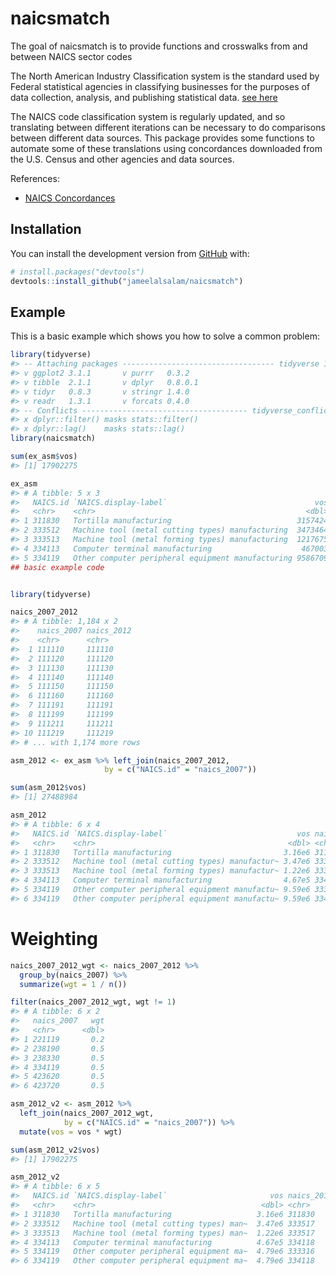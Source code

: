 
<!-- README.md is generated from README.Rmd. Please edit that file -->

# naicsmatch

<!-- badges: start -->

<!-- badges: end -->

The goal of naicsmatch is to provide functions and crosswalks from and
between NAICS sector codes

The North American Industry Classification system is the standard used
by Federal statistical agencies in classifying businesses for the
purposes of data collection, analysis, and publishing statistical data.
[see here](https://www.census.gov/eos/www/naics/index.html)

The NAICS code classification system is regularly updated, and so
translating between different iterations can be necessary to do
comparisons between different data sources. This package provides some
functions to automate some of these translations using concordances
downloaded from the U.S. Census and other agencies and data sources.

References:

  - [NAICS
    Concordances](https://www.census.gov/eos/www/naics/concordances/concordances.html)

## Installation

You can install the development version from
[GitHub](https://github.com/) with:

``` r
# install.packages("devtools")
devtools::install_github("jameelalsalam/naicsmatch")
```

## Example

This is a basic example which shows you how to solve a common problem:

``` r
library(tidyverse)
#> -- Attaching packages ---------------------------------- tidyverse 1.2.1 --
#> v ggplot2 3.1.1       v purrr   0.3.2  
#> v tibble  2.1.1       v dplyr   0.8.0.1
#> v tidyr   0.8.3       v stringr 1.4.0  
#> v readr   1.3.1       v forcats 0.4.0
#> -- Conflicts ------------------------------------- tidyverse_conflicts() --
#> x dplyr::filter() masks stats::filter()
#> x dplyr::lag()    masks stats::lag()
library(naicsmatch)

sum(ex_asm$vos)
#> [1] 17902275

ex_asm
#> # A tibble: 5 x 3
#>   NAICS.id `NAICS.display-label`                                 vos
#>   <chr>    <chr>                                               <dbl>
#> 1 311830   Tortilla manufacturing                            3157424
#> 2 333512   Machine tool (metal cutting types) manufacturing  3473464
#> 3 333513   Machine tool (metal forming types) manufacturing  1217675
#> 4 334113   Computer terminal manufacturing                    467003
#> 5 334119   Other computer peripheral equipment manufacturing 9586709
## basic example code
```

``` r

library(tidyverse)

naics_2007_2012
#> # A tibble: 1,184 x 2
#>    naics_2007 naics_2012
#>    <chr>      <chr>     
#>  1 111110     111110    
#>  2 111120     111120    
#>  3 111130     111130    
#>  4 111140     111140    
#>  5 111150     111150    
#>  6 111160     111160    
#>  7 111191     111191    
#>  8 111199     111199    
#>  9 111211     111211    
#> 10 111219     111219    
#> # ... with 1,174 more rows
```

``` r
asm_2012 <- ex_asm %>% left_join(naics_2007_2012, 
                     by = c("NAICS.id" = "naics_2007"))

sum(asm_2012$vos)
#> [1] 27488984

asm_2012
#> # A tibble: 6 x 4
#>   NAICS.id `NAICS.display-label`                             vos naics_2012
#>   <chr>    <chr>                                           <dbl> <chr>     
#> 1 311830   Tortilla manufacturing                         3.16e6 311830    
#> 2 333512   Machine tool (metal cutting types) manufactur~ 3.47e6 333517    
#> 3 333513   Machine tool (metal forming types) manufactur~ 1.22e6 333517    
#> 4 334113   Computer terminal manufacturing                4.67e5 334118    
#> 5 334119   Other computer peripheral equipment manufactu~ 9.59e6 333316    
#> 6 334119   Other computer peripheral equipment manufactu~ 9.59e6 334118
```

# Weighting

``` r
naics_2007_2012_wgt <- naics_2007_2012 %>%
  group_by(naics_2007) %>%
  summarize(wgt = 1 / n())

filter(naics_2007_2012_wgt, wgt != 1)
#> # A tibble: 6 x 2
#>   naics_2007   wgt
#>   <chr>      <dbl>
#> 1 221119       0.2
#> 2 238190       0.5
#> 3 238330       0.5
#> 4 334119       0.5
#> 5 423620       0.5
#> 6 423720       0.5
```

``` r
asm_2012_v2 <- asm_2012 %>%
  left_join(naics_2007_2012_wgt, 
            by = c("NAICS.id" = "naics_2007")) %>%
  mutate(vos = vos * wgt)

sum(asm_2012_v2$vos)
#> [1] 17902275

asm_2012_v2
#> # A tibble: 6 x 5
#>   NAICS.id `NAICS.display-label`                       vos naics_2012   wgt
#>   <chr>    <chr>                                     <dbl> <chr>      <dbl>
#> 1 311830   Tortilla manufacturing                   3.16e6 311830       1  
#> 2 333512   Machine tool (metal cutting types) man~  3.47e6 333517       1  
#> 3 333513   Machine tool (metal forming types) man~  1.22e6 333517       1  
#> 4 334113   Computer terminal manufacturing          4.67e5 334118       1  
#> 5 334119   Other computer peripheral equipment ma~  4.79e6 333316       0.5
#> 6 334119   Other computer peripheral equipment ma~  4.79e6 334118       0.5
```
